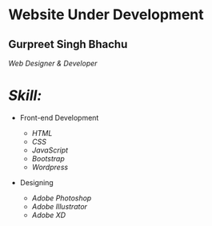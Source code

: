 # Website Under Development
## Gurpreet Singh Bhachu
*Web Designer & Developer*
# *Skill:*
* Front-end Development
  * *HTML*
  * *CSS*
  * *JavaScript*
  * *Bootstrap*
  * *Wordpress*
  
* Designing
  * *Adobe Photoshop*
  * *Adobe Illustrator*
  * *Adobe XD*
